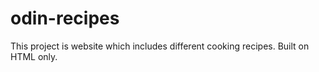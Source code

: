 # odin-recipes

This project is website which includes different cooking recipes. Built on HTML only.  